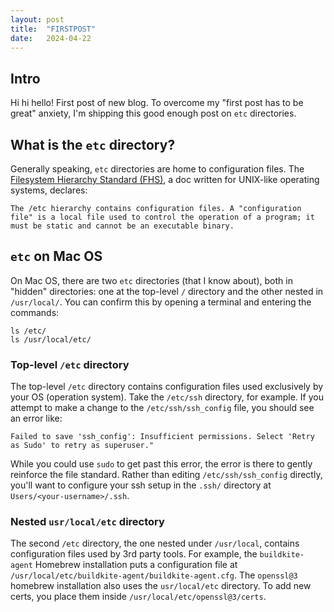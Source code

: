 ```yaml
---
layout: post
title:  "FIRSTPOST"
date:   2024-04-22
---
```


## Intro
Hi hi hello! First post of new blog. To overcome my "first post has to be great" anxiety, I'm shipping this good enough post on `etc` directories. 

## What is the `etc` directory?
Generally speaking, `etc` directories are home to configuration files. The [Filesystem Hierarchy Standard (FHS)](https://www.pathname.com/fhs/pub/fhs-2.3.html#ETCHOSTSPECIFICSYSTEMCONFIGURATION), a doc written for UNIX-like operating systems, declares:

    The /etc hierarchy contains configuration files. A "configuration file" is a local file used to control the operation of a program; it must be static and cannot be an executable binary.


## `etc` on Mac OS
On Mac OS, there are two `etc` directories (that I know about), both in "hidden" directories: one at the top-level `/` directory and the other nested in `/usr/local/`. You can confirm this by opening a terminal and entering the commands:

    ls /etc/
    ls /usr/local/etc/


### Top-level `/etc` directory
The top-level `/etc` directory contains configuration files used exclusively by your OS (operation system). Take the `/etc/ssh` directory, for example. If you attempt to make a change to the `/etc/ssh/ssh_config` file, you should see an error like:

    Failed to save 'ssh_config': Insufficient permissions. Select 'Retry as Sudo' to retry as superuser."

While you could use `sudo` to get past this error, the error is there to gently reinforce the file standard. Rather than editing `/etc/ssh/ssh_config` directly, you'll want to configure your ssh setup in the `.ssh/` directory at `Users/<your-username>/.ssh`.

### Nested `usr/local/etc` directory 
The second `/etc` directory, the one nested under `/usr/local`, contains configuration files used by 3rd party tools. For example, the `buildkite-agent` Homebrew installation puts a configuration file at `/usr/local/etc/buildkite-agent/buildkite-agent.cfg`. The `openssl@3` homebrew installation also uses the `usr/local/etc` directory. To add new certs, you place them inside `/usr/local/etc/openssl@3/certs`.